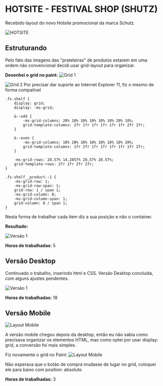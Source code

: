 # HOTSITE - FESTIVAL SHOP (SHUTZ)

Recebido layout do novo Hotsite promocional da marca Schutz.

![HOTSITE](arquivos/hotsite-fs-desktop.jpg)

## Estruturando

Pelo fato das imagens das "prateleiras" de produtos estarem em uma ordem não convencional decidi usar grid-layout para organizar.

**Desenhei o grid no paint:**
![Grid 1](arquivos/grid-paint-1.png)


![Grid 2](arquivos/grid-paint-2.png)
Por precisar dar suporte ao Internet Explorer 11, fiz o mesmo de forma compatível

```
.fs-shelf {
    display: grid;
    display: -ms-grid;

    &--odd {
        -ms-grid-columns: 20% 10% 10% 10% 10% 10% 20% 10%;
        grid-template-columns: 2fr 1fr 1fr 1fr 1fr 1fr 2fr 1fr;
    }

    &--even {
        -ms-grid-columns: 10% 20% 10% 10% 10% 10% 10% 20%;
        grid-template-columns: 1fr 2fr 1fr 1fr 1fr 1fr 1fr 2fr;
    }

    -ms-grid-rows: 28.57% 14.2857% 28.57% 28.57%;
    grid-template-rows: 2fr 1fr 2fr 2fr;
}

.fs-shelf__product--1 {
    -ms-grid-row: 1;
    -ms-grid-row-span: 1;
    grid-row: 1 / span 1;
    -ms-grid-column: 8;
    -ms-grid-column-span: 1;
    grid-column: 8 / span 1;
}
```

Nesta forma de trabalhar cada item diz a sua posição e não o container.

**Resultado:**

![Versão 1](arquivos/versao-1.png)

**Horas de trabalhadas:** 5

## Versão Desktop
Continuado o trabalho, inserindo html e CSS.
Versão Desktop concluída, com alguns ajustes pendentes.


![Versão 1](arquivos/versao-2.jpg)

**Horas de trabalhadas:** 18

## Versão Mobile


![Layout Mobile](arquivos/hotsite-fs-mobile.jpg)

A versão mobile chegou depois da desktop, então eu não sabia como precisava organizar os elementos HTML, mas como optei por usar display: grid, a conversão foi mais simples.

Fiz novamente o grid no Paint:
![Layout Mobile](arquivos/grid-paint-3.jpg)

Não esperava que o botão de compra mudasse de lugar no grid, coloquei ele para baixo com position: absolute.

**Horas de trabalhadas:** 3